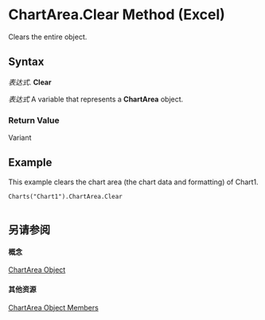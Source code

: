
# ChartArea.Clear Method (Excel)

Clears the entire object.


## Syntax

 _表达式_. **Clear**

 _表达式_ A variable that represents a **ChartArea** object.


### Return Value

Variant


## Example

This example clears the chart area (the chart data and formatting) of Chart1.


```
Charts("Chart1").ChartArea.Clear 
 

```


## 另请参阅


#### 概念


[ChartArea Object](883423b5-7689-b164-c0a3-8dab049b5d9e.md)
#### 其他资源


[ChartArea Object Members](http://msdn.microsoft.com/library/7be5d1c8-31ef-e784-7381-0bd95532da94%28Office.15%29.aspx)